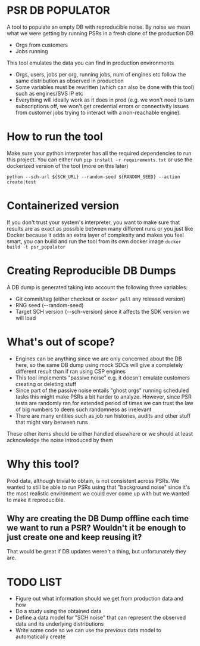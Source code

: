 # PSR DB POPULATOR

A tool to populate an empty DB with reproducible noise. By noise we mean what we were getting by running PSRs in a fresh clone of the production DB
- Orgs from customers
- Jobs running


This tool emulates the data you can find in production environments
- Orgs, users, jobs per org, running jobs, num of engines etc follow the same distribution as observed in production
- Some variables must be rewritten (which can also be done with this tool) such as engines/SVS IP etc
- Everything will ideally work as it does in prod (e.g. we won't need to turn subscriptions off, we won't get credential errors or connectivity issues from customer jobs trying to interact with a non-reachable engine).


# How to run the tool
Make sure your python interpreter has all the required dependencies to run this project.
You can either run `pip install -r requirements.txt` or use the dockerized version of the tool (more on this later)

```
python --sch-url ${SCH_URL} --random-seed ${RANDOM_SEED} --action create|test
```

# Containerized version
If you don't trust your system's interpreter, you want to make sure that results are as exact as possible between many different runs or you just like Docker because it adds an extra layer of complexity and makes you feel smart, you can build and run the tool from its own docker image
`docker build -t psr_populator`


# Creating Reproducible DB Dumps
A DB dump is generated taking into account the following three variables:
- Git commit/tag (either checkout or `docker pull` any released version)
- RNG seed (--random-seed)
- Target SCH version (--sch-version) since it affects the SDK version we will load


# What's out of scope?
- Engines can be anything since we are only concerned about the DB here, so the same DB dump using mock SDCs will give a completely different result than if ran using CSP engines
- This tool implements "passive noise" e.g. it doesn't emulate customers creating or deleting stuff
- Since part of the passive noise entails "ghost orgs" running scheduled tasks this might make PSRs a bit harder to analyze. However, since PSR tests are randomly ran for extended period of times we can trust the law of big numbers to deem such randomness as irrelevant
- There are many entities such as job run histories, audits and other stuff that might vary between runs

These other items should be either handled elsewhere or we should at least acknowledge the noise introduced by them


# Why this tool?
Prod data, although trivial to obtain, is not consistent across PSRs. We wanted to still be able to run PSRs using that "background noise" since it's the most realistic environment we could ever come up with but we wanted to make it reproducible.
## Why are creating the DB Dump offline each time we want to run a PSR? Wouldn't it be enough to just create one and keep reusing it?
That would be great if DB updates weren't a thing, but unfortunately they are.


# TODO LIST
- Figure out what information should we get from production data and how
- Do a study using the obtained data
- Define a data model for "SCH noise" that can represent the observed data and its underlying distributions
- Write some code so we can use the previous data model to automatically create 
